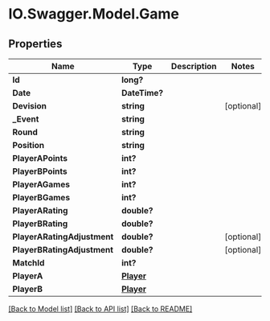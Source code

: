 # IO.Swagger.Model.Game
## Properties

Name | Type | Description | Notes
------------ | ------------- | ------------- | -------------
**Id** | **long?** |  | 
**Date** | **DateTime?** |  | 
**Devision** | **string** |  | [optional] 
**_Event** | **string** |  | 
**Round** | **string** |  | 
**Position** | **string** |  | 
**PlayerAPoints** | **int?** |  | 
**PlayerBPoints** | **int?** |  | 
**PlayerAGames** | **int?** |  | 
**PlayerBGames** | **int?** |  | 
**PlayerARating** | **double?** |  | 
**PlayerBRating** | **double?** |  | 
**PlayerARatingAdjustment** | **double?** |  | [optional] 
**PlayerBRatingAdjustment** | **double?** |  | [optional] 
**MatchId** | **int?** |  | 
**PlayerA** | [**Player**](Player.md) |  | 
**PlayerB** | [**Player**](Player.md) |  | 

[[Back to Model list]](../README.md#documentation-for-models) [[Back to API list]](../README.md#documentation-for-api-endpoints) [[Back to README]](../README.md)

